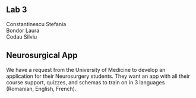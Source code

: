 ## Lab 3
Constantinescu Stefania  
Bondor Laura  
Codau Silviu  
## Neurosurgical App
We have a request from the University of Medicine to develop an application for their Neurosurgery students. They want an app with all their course support, quizzes, and schemas to train on in 3 languages (Romanian, English, French).

